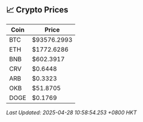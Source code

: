 ## 📈 Crypto Prices

| Coin | Price |
| ---- | ----- |
| BTC | $93576.2993 |
| ETH | $1772.6286 |
| BNB | $602.3917 |
| CRV | $0.6448 |
| ARB | $0.3323 |
| OKB | $51.8705 |
| DOGE | $0.1769 |

_Last Updated: 2025-04-28 10:58:54.253 +0800 HKT_